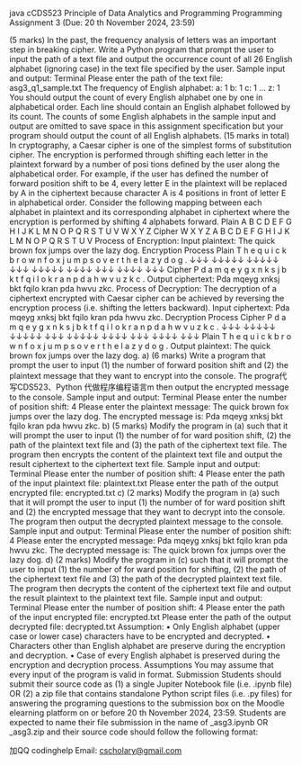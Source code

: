 java cCDS523 Principle of Data Analytics and Programming Programming Assignment 3 (Due: 20 th November 2024, 23:59)

(5 marks) In the past, the frequency analysis of letters was an important step in breaking cipher. Write a Python program that prompt the user to input the path of a text file and output the occurrence count of all 26 English alphabet (ignoring case) in the text file specified by the user. Sample input and output: Terminal Please enter the path of the text file: asg3_q1_sample.txt The frequency of English alphabet: a: 1 b: 1 c: 1 … z: 1 You should output the count of every English alphabet one by one in alphabetical order. Each line should contain an English alphabet followed by its count. The counts of some English alphabets in the sample input and output are omitted to save space in this assignment specification but your program should output the count of all English alphabets.
(15 marks in total) In cryptography, a Caesar cipher is one of the simplest forms of substitution cipher. The encryption is performed through shifting each letter in the plaintext forward by a number of posi tions defined by the user along the alphabetical order. For example, if the user has defined the number of forward position shift to be 4, every letter E in the plaintext will be replaced by A in the ciphertext because character A is 4 positions in front of letter E in alphabetical order. Consider the following mapping between each alphabet in plaintext and its corresponding alphabet in ciphertext where the encryption is performed by shifting 4 alphabets forward. Plain A B C D E F G H I J K L M N O P Q R S T U V W X Y Z Cipher W X Y Z A B C D E F G H I J K L M N O P Q R S T U V Process of Encryption: Input plaintext: The quick brown fox jumps over the lazy dog. Encryption Process Plain T h e q u i c k b r o w n f o x j u m p s o v e r t h e l a z y d o g . ↓↓↓ ↓↓↓↓↓ ↓↓↓↓↓ ↓↓↓ ↓↓↓↓↓ ↓↓↓↓ ↓↓↓ ↓↓↓↓ ↓↓↓ Cipher P d a m q e y g x n k s j b k t f q i l o k r a n p d a h w v u z k c . Output ciphertext: Pda mqeyg xnksj bkt fqilo kran pda hwvu zkc. Process of Decryption: The decryption of a ciphertext encrypted with Caesar cipher can be achieved by reversing the encryption process (i.e. shifting the letters backward). Input ciphertext: Pda mqeyg xnksj bkt fqilo kran pda hwvu zkc. Decryption Process Cipher P d a m q e y g x n k s j b k t f q i l o k r a n p d a h w v u z k c . ↓↓↓ ↓↓↓↓↓ ↓↓↓↓↓ ↓↓↓ ↓↓↓↓↓ ↓↓↓↓ ↓↓↓ ↓↓↓↓ ↓↓↓ Plain T h e q u i c k b r o w n f o x j u m p s o v e r t h e l a z y d o g . Output plaintext: The quick brown fox jumps over the lazy dog. a) (6 marks) Write a program that prompt the user to input (1) the number of forward position shift and (2) the plaintext message that they want to encrypt into the console. The progra代 写CDS523、Python 代做程序编程语言m then output the encrypted message to the console. Sample input and output: Terminal Please enter the number of position shift: 4 Please enter the plaintext message: The quick brown fox jumps over the lazy dog. The encrypted message is: Pda mqeyg xnksj bkt fqilo kran pda hwvu zkc. b) (5 marks) Modify the program in (a) such that it will prompt the user to input (1) the number of for ward position shift, (2) the path of the plaintext text file and (3) the path of the ciphertext text file. The program then encrypts the content of the plaintext text file and output the result ciphertext to the ciphertext text file. Sample input and output: Terminal Please enter the number of position shift: 4 Please enter the path of the input plaintext file: plaintext.txt Please enter the path of the output encrypted file: encrypted.txt c) (2 marks) Modify the program in (a) such that it will prompt the user to input (1) the number of for ward position shift and (2) the encrypted message that they want to decrypt into the console. The program then output the decrypted plaintext message to the console. Sample input and output: Terminal Please enter the number of position shift: 4 Please enter the encrypted message: Pda mqeyg xnksj bkt fqilo kran pda hwvu zkc. The decrypted message is: The quick brown fox jumps over the lazy dog. d) (2 marks) Modify the program in (c) such that it will prompt the user to input (1) the number of for ward position for shifting, (2) the path of the ciphertext text file and (3) the path of the decrypted plaintext text file. The program then decrypts the content of the ciphertext text file and output the result plaintext to the plaintext text file. Sample input and output: Terminal Please enter the number of position shift: 4 Please enter the path of the input encrypted file: encrypted.txt Please enter the path of the output decrypted file: decrypted.txt Assumption: • Only English alphabet (upper case or lower case) characters have to be encrypted and decrypted. • Characters other than English alphabet are preserve during the encryption and decryption. • Case of every English alphabet is preserved during the encryption and decryption process. Assumptions You may assume that every input of the program is valid in format. Submission Students should submit their source code as (1) a single Jupiter Notebook file (i.e. .ipynb file) OR (2) a zip file that contains standalone Python script files (i.e. .py files) for answering the programing questions to the submission box on the Moodle elearning platform on or before 20 th November 2024, 23:59. Students are expected to name their file submission in the name of _asg3.ipynb OR _asg3.zip and their source code should follow the following format:

   加QQ codinghelp Email: cscholary@gmail.com
